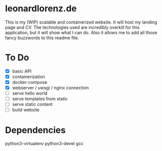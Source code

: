 # leonardlorenz.de

This is my (WIP) scalable and containerized website. It will host my landing page and CV. The technologies used are incredibly overkill for this application, but it will show what I can do. Also it allows me to add all those fancy buzzwords to this readme file.

# To Do

- [X] basic API
- [X] containerization
- [X] docker-compose
- [X] webserver / uwsgi / nginx connection
- [ ] serve hello world
- [ ] serve templates from static
- [ ] serve static content
- [ ] build website

# Dependencies

python3-virtualenv
python3-devel
gcc
